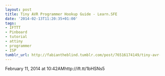```yaml
---
layout: post
title: Tiny AVR Programmer Hookup Guide - Learn.SFE
date: '2014-02-13T11:20:35+01:00'
tags:
- IFTTT
- Pinboard
- tutorial
- attiny
- programmer
- ISP
tumblr_url: http://fabiantheblind.tumblr.com/post/76516174149/tiny-avr-programmer-hookup-guide-learn-sfe
---
```

February 11, 2014 at 10:42AMhttp://ift.tt/1bHSNs5
